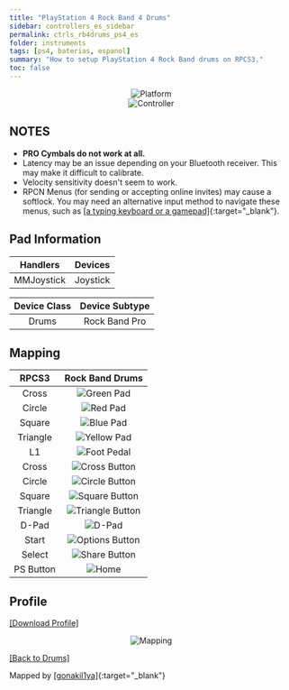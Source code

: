 ```yaml
---
title: "PlayStation 4 Rock Band 4 Drums"
sidebar: controllers_es_sidebar
permalink: ctrls_rb4drums_ps4_es
folder: instruments
tags: [ps4, baterias, espanol]
summary: "How to setup PlayStation 4 Rock Band drums on RPCS3."
toc: false
---
```


<div align="center"> <img src="https://carlmylo.github.io/docu-rpcs3/images/instruments/plat/ps4.png" alt="Platform" title="Platform"></div>

<div align="center"> <img src="https://carlmylo.github.io/docu-rpcs3/images/instruments/cont/rbdrmscontroller.png" alt="Controller" title="Controller"></div>

## NOTES

* **PRO Cymbals do not work at all.**
* Latency may be an issue depending on your Bluetooth receiver. This may make it difficult to calibrate.
* Velocity sensitivity doesn't seem to work.
* RPCN Menus (for sending or accepting online invites) may cause a softlock. You may need an alternative input method to navigate these menus, such as [[a typing keyboard or a gamepad]](https://carlmylo.github.io/docu-rpcs3/ctrls_pads){:target="_blank"}.

## Pad Information

| Handlers | Devices |
|:------------------:|:---------------------:|
| MMJoystick | Joystick |

| Device Class | Device Subtype |
|:------------------:|:---------------------:|
| Drums | Rock Band Pro |

## Mapping

| **RPCS3**    | **Rock Band Drums** |
|:--------:|:-------------------:|
| Cross | ![Green Pad](https://carlmylo.github.io/docu-rpcs3/images/btns/drms/rb/gp.png "Green Pad") |
| Circle | ![Red Pad](https://carlmylo.github.io/docu-rpcs3/images/btns/drms/rb/rp.png "Red Pad") |
| Square | ![Blue Pad](https://carlmylo.github.io/docu-rpcs3/images/btns/drms/rb/bp.png "Blue Pad") |
| Triangle | ![Yellow Pad](https://carlmylo.github.io/docu-rpcs3/images/btns/drms/rb/yp.png "Yellow Pad") |
| L1 | ![Foot Pedal](https://carlmylo.github.io/docu-rpcs3/images/btns/drms/rb/kp.png "Foot Pedal") |
| Cross | ![Cross Button](https://carlmylo.github.io/docu-rpcs3/images/btns/ctrls/ps4/x.png "Cross Button") |
| Circle | ![Circle Button](https://carlmylo.github.io/docu-rpcs3/images/btns/ctrls/ps4/o.png "Circle Button") |
| Square | ![Square Button](https://carlmylo.github.io/docu-rpcs3/images/btns/ctrls/ps4/s.png "Square Button") |
| Triangle | ![Triangle Button](https://carlmylo.github.io/docu-rpcs3/images/btns/ctrls/ps4/t.png "Triangle Button") |
| D-Pad | ![D-Pad](https://carlmylo.github.io/docu-rpcs3/images/btns/ctrls/ps4/dp.png "D-Pad") |
| Start | ![Options Button](https://carlmylo.github.io/docu-rpcs3/images/btns/ctrls/ps4/opt.png "Options Button") |
| Select | ![Share Button](https://carlmylo.github.io/docu-rpcs3/images/btns/ctrls/ps4/shr.png "Share Button") |
| PS Button | ![Home](https://carlmylo.github.io/docu-rpcs3/images/btns/drms/rb/home.png "Home") |

## Profile

[[Download Profile]](https://github.com/carlmylo/docu-rpcs3/raw/gh-pages/downloads/instrument-repo/PS4%20Rock%20Band%20Drums.7z)

<div align="center"> <img src="https://carlmylo.github.io/docu-rpcs3/images/instruments/maps/drmsps4rbmapping.png" alt="Mapping" title="Mapping"></div>

[[Back to Drums]](https://carlmylo.github.io/docu-rpcs3/ctrls_drums)

Mapped by [[gonakil1ya]](https://linktr.ee/Gonakil1ya){:target="_blank"}
